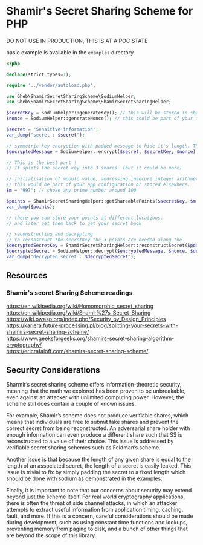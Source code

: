 # Shamir's Secret Sharing Scheme for PHP

DO NOT USE IN PRODUCTION, THIS IS AT A POC STATE

basic example is available in the `examples` directory.
```php
<?php

declare(strict_types=1);

require '../vendor/autoload.php';

use Gheb\ShamirSecretSharingScheme\SodiumHelper;
use Gheb\ShamirSecretSharingScheme\ShamirSecretSharingHelper;

$secretKey = SodiumHelper::generateKey(); // this will be stored in shares.
$nonce = SodiumHelper::generateNonce(); // this could be part of your app configuration

$secret = 'Sensitive information';
var_dump("secret : $secret");

// symmetric key encryption with padded message to hide it's length. This does not matter, it's for show !
$encryptedMessage = SodiumHelper::encrypt($secret, $secretKey, $nonce);

// This is the best part !
// It splits the secret key into 3 shares. (but it could be more)

// initialisation of modulo value, addressing insecure integer arithmetic.
// this would be part of your app configuration or stored elsewhere.
$m = "997"; // chose any prime number around 100

$points = ShamirSecretSharingHelper::getShareablePoints($secretKey, $m, 3);
var_dump($points);

// there you can store your points at different locations.
// and later get them back to get your secret back

// reconstructing and decrypting
// to reconstruct the secretKey the 3 points are needed along the
$decryptedSecretKey = ShamirSecretSharingHelper::reconstructSecret($points, $m);
$decryptedSecret = SodiumHelper::decrypt($encryptedMessage, $nonce, $decryptedSecretKey);
var_dump("decrypted secret : $decryptedSecret");
```

## Resources

### Shamir's secret Sharing Scheme readings
https://en.wikipedia.org/wiki/Homomorphic_secret_sharing  
https://en.wikipedia.org/wiki/Shamir%27s_Secret_Sharing  
https://wiki.owasp.org/index.php/Security_by_Design_Principles  
https://kariera.future-processing.pl/blog/splitting-your-secrets-with-shamirs-secret-sharing-scheme/  
https://www.geeksforgeeks.org/shamirs-secret-sharing-algorithm-cryptography/  
https://ericrafaloff.com/shamirs-secret-sharing-scheme/  

## Security Considerations

Sharmir’s secret sharing scheme offers information-theoretic security, meaning that the math we explored has been proven to be unbreakable, even against an attacker with unlimited computing power. However, the scheme still does contain a couple of known issues.

For example, Shamir’s scheme does not produce verifiable shares, which means that individuals are free to submit fake shares and prevent the correct secret from being reconstructed. An adversarial share holder with enough information can even produce a different share such that SS is reconstructed to a value of their choice. This issue is addressed by verifiable secret sharing schemes such as Feldman’s scheme.

Another issue is that because the length of any given share is equal to the length of an associated secret, the length of a secret is easily leaked. This issue is trivial to fix by simply padding the secret to a fixed length which should be done with sodium as demonstrated in the examples.

Finally, it is important to note that our concerns about security may extend beyond just the scheme itself. For real world cryptography applications, there is often the threat of side channel attacks, in which an attacker attempts to extract useful information from application timing, caching, fault, and more. If this is a concern, careful considerations should be made during development, such as using constant time functions and lookups, preventing memory from paging to disk, and a bunch of other things that are beyond the scope of this library.
